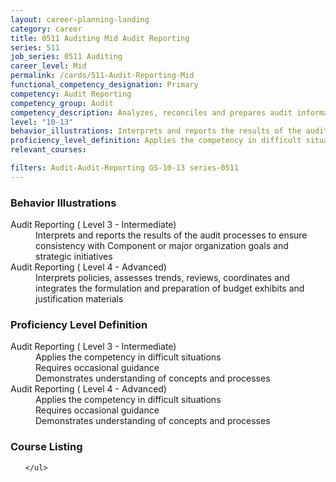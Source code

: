 ```yaml
---
layout: career-planning-landing
category: career
title: 0511 Auditing Mid Audit Reporting
series: 511
job_series: 0511 Auditing
career_level: Mid
permalink: /cards/511-Audit-Reporting-Mid
functional_competency_designation: Primary
competency: Audit Reporting
competency_group: Audit
competency_description: Analyzes, reconciles and prepares audit information to produce required audit reports, statements and other documentation in accordance with Generally Accepted Government Auditing Standards (GAGAS) or Generally Accepted Auditing Standards (GAAS).
level: "10-13"
behavior_illustrations: Interprets and reports the results of the audit processes to ensure consistency with Component or major organization goals and strategic initiatives ? Interprets policies, assesses trends, reviews, coordinates and integrates the formulation and preparation of budget exhibits and justification materials
proficiency_level_definition: Applies the competency in difficult situations ? Requires occasional guidance ? Demonstrates understanding of concepts and processes ? Applies the competency in difficult situations ? Requires occasional guidance ? Demonstrates understanding of concepts and processes
relevant_courses: 

filters: Audit-Audit-Reporting GS-10-13 series-0511
---
```


<div class="desktop:grid-col-4 margin-y-205">
  <div class="border-top-05 bg-white padding-2 shadow-5 height-full members-hover border-1px border-gray-30 border-top-orange radius-lg">
    <h3>Behavior Illustrations</h3>
    <dl class="text-base"><dt>Audit Reporting ( Level 3 - Intermediate)</dt><dd>Interprets and reports the results of the audit processes to ensure consistency with Component or major organization goals and strategic initiatives</dd><dt>Audit Reporting ( Level 4 - Advanced)</dt><dd>Interprets policies, assesses trends, reviews, coordinates and integrates the formulation and preparation of budget exhibits and justification materials</dd></dl>
  </div>
</div>
<div class="desktop:grid-col-4 margin-y-205">
  <div class="border-top-05 bg-white padding-2 shadow-5 height-full members-hover border-1px border-gray-30 border-top-orange radius-lg">
    <h3>Proficiency Level Definition</h3>
    <dl class="text-base"><dt>Audit Reporting ( Level 3 - Intermediate)</dt><dd>Applies the competency in difficult situations </dd><dd> Requires occasional guidance </dd><dd> Demonstrates understanding of concepts and processes</dd><dt>Audit Reporting ( Level 4 - Advanced)</dt><dd>Applies the competency in difficult situations </dd><dd> Requires occasional guidance </dd><dd> Demonstrates understanding of concepts and processes</dd></dl>
  </div>
</div>
<div class="desktop:grid-col-4 margin-y-205">
  <div class="border-top-05 bg-white padding-2 shadow-5 height-full members-hover border-1px border-gray-30 border-top-orange radius-lg">
    <h3>Course Listing</h3>
    <ul class="text-base">
     
    </ul>
  </div>
</div>
